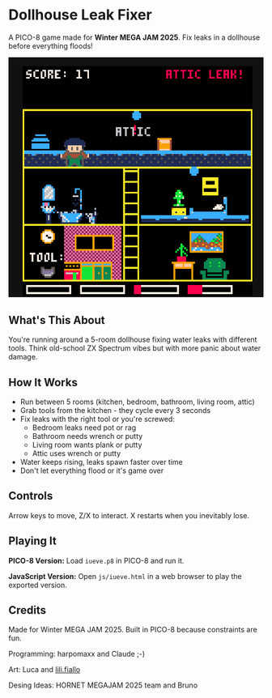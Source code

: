 # Dollhouse Leak Fixer

A PICO-8 game made for **Winter MEGA JAM 2025**. Fix leaks in a dollhouse before everything floods!

![Game Screenshot](screenshot.png)

## What's This About

You're running around a 5-room dollhouse fixing water leaks with different tools. Think old-school ZX Spectrum vibes but with more panic about water damage.

## How It Works

- Run between 5 rooms (kitchen, bedroom, bathroom, living room, attic)
- Grab tools from the kitchen - they cycle every 3 seconds
- Fix leaks with the right tool or you're screwed:
  - Bedroom leaks need pot or rag
  - Bathroom needs wrench or putty  
  - Living room wants plank or putty
  - Attic uses wrench or putty
- Water keeps rising, leaks spawn faster over time
- Don't let everything flood or it's game over

## Controls

Arrow keys to move, Z/X to interact. X restarts when you inevitably lose.

## Playing It

**PICO-8 Version:** Load `iueve.p8` in PICO-8 and run it.

**JavaScript Version:** Open `js/iueve.html` in a web browser to play the exported version.

## Credits

Made for Winter MEGA JAM 2025. Built in PICO-8 because constraints are fun.

Programming: harpomaxx and Claude ;-)

Art: Luca and [lili.fiallo](http://www.instagram.com/fiallolili)

Desing Ideas: HORNET MEGAJAM 2025 team and Bruno
